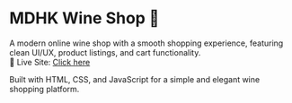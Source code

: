 # MDHK Wine Shop 🍷

A modern online wine shop with a smooth shopping experience, featuring clean UI/UX, product listings, and cart functionality.  
🔗 Live Site: [Click here](https://001madhankumar.github.io/wine-shop-website/)

Built with HTML, CSS, and JavaScript for a simple and elegant wine shopping platform.
